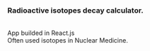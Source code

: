<h3> Radioactive isotopes decay calculator. </h3><br>
App builded in React.js <br>
Often used isotopes in Nuclear Medicine.
